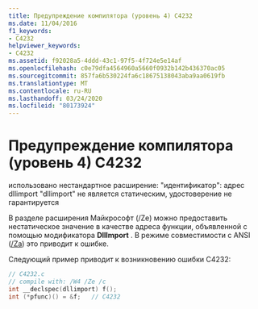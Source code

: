 ```yaml
---
title: Предупреждение компилятора (уровень 4) C4232
ms.date: 11/04/2016
f1_keywords:
- C4232
helpviewer_keywords:
- C4232
ms.assetid: f92028a5-4ddd-43c1-97f5-4f724e5e14af
ms.openlocfilehash: c0e79dfa4564960a5660f0932b142b436370ac05
ms.sourcegitcommit: 857fa6b530224fa6c18675138043aba9aa0619fb
ms.translationtype: MT
ms.contentlocale: ru-RU
ms.lasthandoff: 03/24/2020
ms.locfileid: "80173924"
---
```

# <a name="compiler-warning-level-4-c4232"></a>Предупреждение компилятора (уровень 4) C4232

использовано нестандартное расширение: "идентификатор": адрес dllimport "dllimport" не является статическим, удостоверение не гарантируется

В разделе расширения Майкрософт (/Ze) можно предоставить нестатическое значение в качестве адреса функции, объявленной с помощью модификатора **DllImport** . В режиме совместимости с ANSI ([/Za](../../build/reference/za-ze-disable-language-extensions.md)) это приводит к ошибке.

Следующий пример приводит к возникновению ошибки C4232:

```c
// C4232.c
// compile with: /W4 /Ze /c
int __declspec(dllimport) f();
int (*pfunc)() = &f;   // C4232
```
